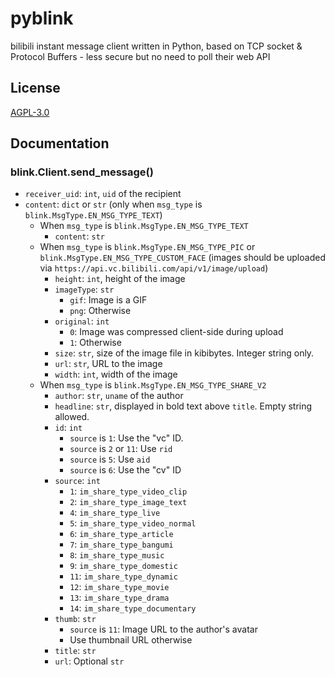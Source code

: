 # pyblink
bilibili instant message client written in Python, based on TCP socket & Protocol Buffers - less secure but no need to poll their web API  

## License
[AGPL-3.0](https://github.com/SerCom-KC/pyblink/raw/master/LICENSE)  

## Documentation

### blink.Client.send_message()

- `receiver_uid`: `int`, `uid` of the recipient
- `content`: `dict` or `str` (only when `msg_type` is `blink.MsgType.EN_MSG_TYPE_TEXT`)
  - When `msg_type` is `blink.MsgType.EN_MSG_TYPE_TEXT`
    - `content`: `str`
  - When `msg_type` is `blink.MsgType.EN_MSG_TYPE_PIC` or `blink.MsgType.EN_MSG_TYPE_CUSTOM_FACE` (images should be uploaded via `https://api.vc.bilibili.com/api/v1/image/upload`)
    - `height`: `int`, height of the image
    - `imageType`: `str`
      - `gif`: Image is a GIF
      - `png`: Otherwise
    - `original`: `int`
      - `0`: Image was compressed client-side during upload
      - `1`: Otherwise
    - `size`: `str`, size of the image file in kibibytes. Integer string only.
    - `url`: `str`, URL to the image
    - `width`: `int`, width of the image
  - When `msg_type` is `blink.MsgType.EN_MSG_TYPE_SHARE_V2`
    - `author`: `str`, `uname` of the author
    - `headline`: `str`, displayed in bold text above `title`. Empty string allowed.
    - `id`: `int`
      - `source` is `1`: Use the "vc" ID.
      - `source` is `2` or `11`: Use `rid`
      - `source` is `5`: Use `aid`
      - `source` is `6`: Use the "cv" ID
    - `source`: `int`
      - `1`: `im_share_type_video_clip`
      - `2`: `im_share_type_image_text`
      - `4`: `im_share_type_live`
      - `5`: `im_share_type_video_normal`
      - `6`: `im_share_type_article`
      - `7`: `im_share_type_bangumi`
      - `8`: `im_share_type_music`
      - `9`: `im_share_type_domestic`
      - `11`: `im_share_type_dynamic`
      - `12`: `im_share_type_movie`
      - `13`: `im_share_type_drama`
      - `14`: `im_share_type_documentary`
    - `thumb`: `str`
      - `source` is `11`: Image URL to the author's avatar
      - Use thumbnail URL otherwise
    - `title`: `str`
    - `url`: Optional `str`
